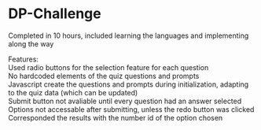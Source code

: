 # DP-Challenge

Completed in 10 hours, included learning the languages and implementing along the way

Features:<br />
Used radio buttons for the selection feature for each question<br />
No hardcoded elements of the quiz questions and prompts<br />
Javascript create the questions and prompts during initialization, adapting to the quiz data (which can be updated)<br />
Submit button not avaliable until every question had an answer selected<br />
Options not accessable after submitting, unless the redo button was clicked<br />
Corresponded the results with the number id of the option chosen<br />
